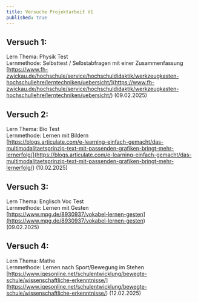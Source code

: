 ```yaml
---
title: Versuche Projektarbeit V1 
published: true
---
```


## Versuch 1:

Lern Thema: Physik Test  
Lernmethode: Selbsttest / Selbstabfragen mit einer Zusammenfassung  
[https://www.fh-zwickau.de/hochschule/service/hochschuldidaktik/werkzeugkasten-hochschullehre/lerntechniken/uebersicht/](<https://www.fh-zwickau.de/hochschule/service/hochschuldidaktik/werkzeugkasten-hochschullehre/lerntechniken/uebersicht/>) (09.02.2025)

## Versuch 2:

Lern Thema: Bio Test  
Lernmethode: Lernen mit Bildern  
[https://blogs.articulate.com/e-learning-einfach-gemacht/das-multimodalitaetsprinzip-text-mit-passenden-grafiken-bringt-mehr-lernerfolg/](<https://blogs.articulate.com/e-learning-einfach-gemacht/das-multimodalitaetsprinzip-text-mit-passenden-grafiken-bringt-mehr-lernerfolg/>) (10.02.2025)

## Versuch 3:

Lern Thema: Englisch Voc Test  
Lernmethode: Lernen mit Gesten  
[https://www.mpg.de/8930937/vokabel-lernen-gesten](<https://www.mpg.de/8930937/vokabel-lernen-gesten>)  
(09.02.2025)

## Versuch 4:

Lern Thema: Mathe  
Lernmethode: Lernen nach Sport/Bewegung im Stehen [https://www.iqesonline.net/schulentwicklung/bewegte-schule/wissenschaftliche-erkenntnisse/](<https://www.iqesonline.net/schulentwicklung/bewegte-schule/wissenschaftliche-erkenntnisse/>) (12.02.2025)  


